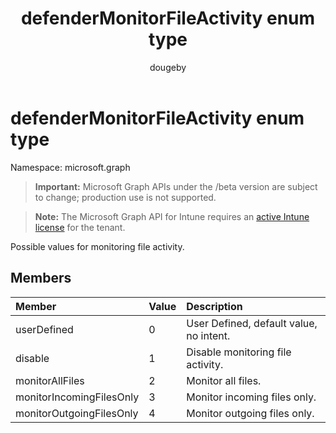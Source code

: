 ﻿---
title: "defenderMonitorFileActivity enum type"
description: "Possible values for monitoring file activity."
author: "dougeby"
localization_priority: Normal
ms.prod: "intune"
doc_type: enumPageType
---

# defenderMonitorFileActivity enum type

Namespace: microsoft.graph

> **Important:** Microsoft Graph APIs under the /beta version are subject to change; production use is not supported.

> **Note:** The Microsoft Graph API for Intune requires an [active Intune license](https://go.microsoft.com/fwlink/?linkid=839381) for the tenant.

Possible values for monitoring file activity.

## Members

| Member                   | Value | Description                             |
| :----------------------- | :---- | :-------------------------------------- |
| userDefined              | 0     | User Defined, default value, no intent. |
| disable                  | 1     | Disable monitoring file activity.       |
| monitorAllFiles          | 2     | Monitor all files.                      |
| monitorIncomingFilesOnly | 3     | Monitor incoming files only.            |
| monitorOutgoingFilesOnly | 4     | Monitor outgoing files only.            |
